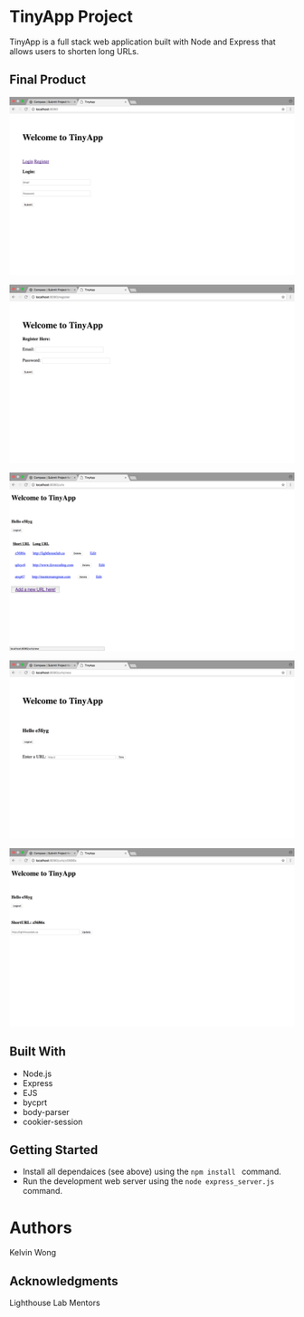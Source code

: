 # TinyApp Project

TinyApp is a full stack web application built with Node and Express that allows users to shorten long URLs.

## Final Product
!["Screenshot of root page"](https://github.com/kelvin8wong/Tinyapp/blob/master/docs/:.png?raw=true)

!["Screenshot of register page"](https://github.com/kelvin8wong/Tinyapp/blob/master/docs/:register.png?raw=true)

!["Screenshot of index page"](https://github.com/kelvin8wong/Tinyapp/blob/master/docs/:urls:.png?raw=true)

!["Screenshot of add-new-URL page"](https://github.com/kelvin8wong/Tinyapp/blob/master/docs/:urls:new.png?raw=true)

!["Screenshot of update page"](https://github.com/kelvin8wong/Tinyapp/blob/master/docs/:urls:(id).png?raw=true)

## Built With

- Node.js
- Express
- EJS
- bycprt
- body-parser
- cookier-session

## Getting Started

- Install all dependaices (see above) using the `npm install ` command. 
- Run the development web server using the `node express_server.js` command.

# Authors
Kelvin Wong 

## Acknowledgments
Lighthouse Lab Mentors